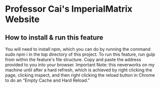 # Professor Cai's ImperialMatrix Website

<h2> How to install & run this feature </h2> 

You will need to install npm, which you can do by running the command ​sudo npm i​ in the top directory of this project.
To run this feature, run ​gulp​ from within the feature's file structure. Copy and paste the address provided to you into your browser.
Important Note: this ​never ​works on my machine until after a hard refresh, which is achieved by right clicking the page, clicking inspect, and then right clicking the reload button in Chrome to do an “Empty Cache and Hard Reload.”
